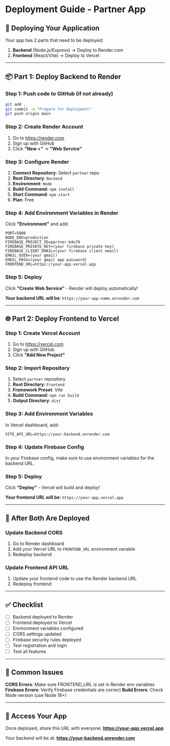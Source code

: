 # Deployment Guide - Partner App

## 🚀 Deploying Your Application

Your app has 2 parts that need to be deployed:
1. **Backend** (Node.js/Express) → Deploy to Render.com
2. **Frontend** (React/Vite) → Deploy to Vercel

---

## 📦 Part 1: Deploy Backend to Render

### Step 1: Push code to GitHub (if not already)
```bash
git add .
git commit -m "Prepare for deployment"
git push origin main
```

### Step 2: Create Render Account
1. Go to https://render.com
2. Sign up with GitHub
3. Click **"New +"** → **"Web Service"**

### Step 3: Configure Render
1. **Connect Repository**: Select `partner` repo
2. **Root Directory**: `Backend`
3. **Environment**: `Node`
4. **Build Command**: `npm install`
5. **Start Command**: `npm start`
6. **Plan**: Free

### Step 4: Add Environment Variables in Render
Click **"Environment"** and add:
```
PORT=5000
NODE_ENV=production
FIREBASE_PROJECT_ID=partner-b4e79
FIREBASE_PRIVATE_KEY=(your firebase private key)
FIREBASE_CLIENT_EMAIL=(your firebase client email)
EMAIL_USER=(your gmail)
EMAIL_PASS=(your gmail app password)
FRONTEND_URL=https://your-app.vercel.app
```

### Step 5: Deploy
Click **"Create Web Service"** - Render will deploy automatically!

**Your backend URL will be**: `https://your-app-name.onrender.com`

---

## 🌐 Part 2: Deploy Frontend to Vercel

### Step 1: Create Vercel Account
1. Go to https://vercel.com
2. Sign up with GitHub
3. Click **"Add New Project"**

### Step 2: Import Repository
1. Select `partner` repository
2. **Root Directory**: `Frontend`
3. **Framework Preset**: Vite
4. **Build Command**: `npm run build`
5. **Output Directory**: `dist`

### Step 3: Add Environment Variables
In Vercel dashboard, add:
```
VITE_API_URL=https://your-backend.onrender.com
```

### Step 4: Update Firebase Config
In your Firebase config, make sure to use environment variables for the backend URL.

### Step 5: Deploy
Click **"Deploy"** - Vercel will build and deploy!

**Your frontend URL will be**: `https://your-app.vercel.app`

---

## 🔄 After Both Are Deployed

### Update Backend CORS
1. Go to Render dashboard
2. Add your Vercel URL to `FRONTEND_URL` environment variable
3. Redeploy backend

### Update Frontend API URL
1. Update your frontend code to use the Render backend URL
2. Redeploy frontend

---

## ✅ Checklist

- [ ] Backend deployed to Render
- [ ] Frontend deployed to Vercel
- [ ] Environment variables configured
- [ ] CORS settings updated
- [ ] Firebase security rules deployed
- [ ] Test registration and login
- [ ] Test all features

---

## 🐛 Common Issues

**CORS Errors**: Make sure FRONTEND_URL is set in Render env variables
**Firebase Errors**: Verify Firebase credentials are correct
**Build Errors**: Check Node version (use Node 18+)

---

## 📱 Access Your App

Once deployed, share this URL with everyone:
**https://your-app.vercel.app**

Your backend will be at:
**https://your-backend.onrender.com**

